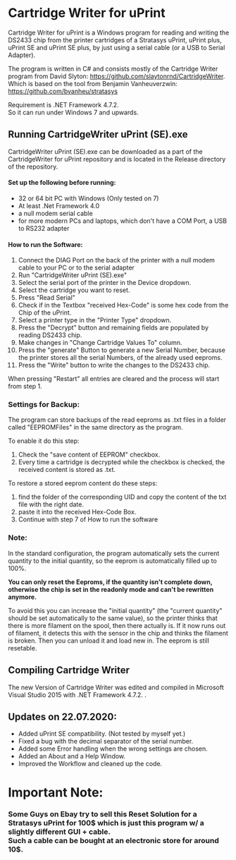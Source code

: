 # Cartridge Writer for uPrint

Cartridge Writer for uPrint is a Windows program for reading and writing the
DS2433 chip from the printer cartridges of a Stratasys uPrint, uPrint plus, uPrint SE and uPrint SE plus, by just using a serial cable (or a USB to Serial Adapter).

The program is written in C# and consists mostly of the Cartridge Writer program from David Slyton:
https://github.com/slaytonrnd/CartridgeWriter. <br>
Which is based on the tool from Benjamin Vanheuverzwin: https://github.com/bvanheu/stratasys <br>

Requirement is .NET Framework 4.7.2. <br>
So it can run under Windows 7 and upwards.

## Running CartridgeWriter uPrint (SE).exe

CartridgeWriter uPrint (SE).exe can be downloaded as a part of the CartridgeWriter for uPrint repository
and is located in the Release directory of the repository.  

#### Set up the following before running:

- 32 or 64 bit PC with Windows (Only tested on 7)
- At least .Net Framework 4.0
- a null modem serial cable
- for more modern PCs and laptops, which don't have a COM Port, a USB to RS232 adapter
	
#### How to run the Software:
	
1. Connect the DIAG Port on the back of the printer with a null modem cable to your PC or to the serial adapter
2. Run "CartridgeWriter uPrint (SE).exe"
3. Select the serial port of the printer in the Device dropdown.
4. Select the cartridge you want to reset.
5. Press "Read Serial"
6. Check if in the Textbox "received Hex-Code" is some hex code from the Chip of the uPrint.
7. Select a printer type in the "Printer Type" dropdown.
8. Press the "Decrypt" button and remaining fields are populated by reading DS2433 chip.
9. Make changes in "Change Cartridge Values To" column.
10. Press the "generate" Button to generate a new Serial Number, because the printer stores all the serial Numbers, of the already used eeproms.
11. Press the "Write" button to write the changes to the DS2433 chip.

When pressing "Restart" all entries are cleared and the process will start from step 1.

### Settings for Backup:

The program can store backups of the read eeproms as .txt files in a folder called "EEPROMFiles" in the same directory as the program.

To enable it do this step:

1. Check the "save content of EEPROM" checkbox.
2. Every time a cartridge is decrypted while the checkbox is checked, the received content is stored as .txt.

To restore a stored eeprom content do these steps:

1. find the folder of the corresponding UID and copy the content of the txt file with the right date.
2. paste it into the received Hex-Code Box.
3. Continue with step 7 of How to run the software

### Note: 
	
In the standard configuration, the program automatically sets the current quantity to the initial quantity,
so the eeprom is automatically filled up to 100%.

**You can only reset the Eeproms, if the quantity isn't complete down, otherwise the chip is set in the readonly mode and can't be rewritten anymore.**

To avoid this you can increase the "initial quantity" (the "current quantity" should be set automatically to the same value),
so the printer thinks  that there is more filament on the spool, then there actually is. If it now runs out of filament,
it detects this with the sensor in the chip and thinks the filament is broken.
Then you can unload it and load new in. The eeprom is still resetable.

## Compiling Cartridge Writer

The new Version of Cartridge Writer was edited and compiled in Microsoft Visual Studio 2015 with .NET Framework 4.7.2. .


## Updates on 22.07.2020:

- Added uPrint SE compatibility. (Not tested by myself yet.)
- Fixed a bug with the decimal separator of the serial number.
- Added some Error handling when the wrong settings are chosen.
- Added an About and a Help Window.
- Improved the Workflow and cleaned up the code.

# Important Note:

### Some Guys on Ebay try to sell this Reset Solution for a Stratasys uPrint for 100$ which is just this program w/ a slightly different GUI + cable.<br>Such a cable can be bought at an electronic store for around 10$.